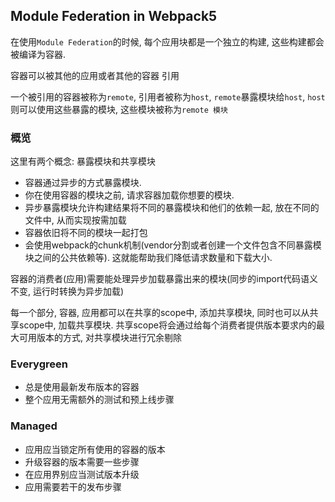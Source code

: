 
## Module Federation in Webpack5

在使用`Module Federation`的时候, 每个应用块都是一个独立的构建, 这些构建都会被编译为容器.

容器可以被其他的应用或者其他的容器 引用

一个被引用的容器被称为`remote`, 引用者被称为`host`, `remote`暴露模块给`host`, `host`则可以使用这些暴露的模块, 这些模块被称为`remote 模块`

### 概览


这里有两个概念: 暴露模块和共享模块

- 容器通过异步的方式暴露模块. 
- 你在使用容器的模块之前, 请求容器加载你想要的模块.
- 异步暴露模块允许构建结果将不同的暴露模块和他们的依赖一起, 放在不同的文件中, 从而实现按需加载
- 容器依旧将不同的模块一起打包
- 会使用webpack的chunk机制(vendor分割或者创建一个文件包含不同暴露模块之间的公共依赖等). 这就能帮助我们降低请求数量和下载大小. 

容器的消费者(应用)需要能处理异步加载暴露出来的模块(同步的import代码语义不变, 运行时转换为异步加载)

每一个部分, 容器, 应用都可以在共享的scope中, 添加共享模块, 同时也可以从共享scope中, 加载共享模块. 共享scope将会通过给每个消费者提供版本要求内的最大可用版本的方式, 对共享模块进行冗余剔除

### Everygreen

- 总是使用最新发布版本的容器
- 整个应用无需额外的测试和预上线步骤

### Managed

- 应用应当锁定所有使用的容器的版本
- 升级容器的版本需要一些步骤
- 在应用界别应当测试版本升级
- 应用需要若干的发布步骤

